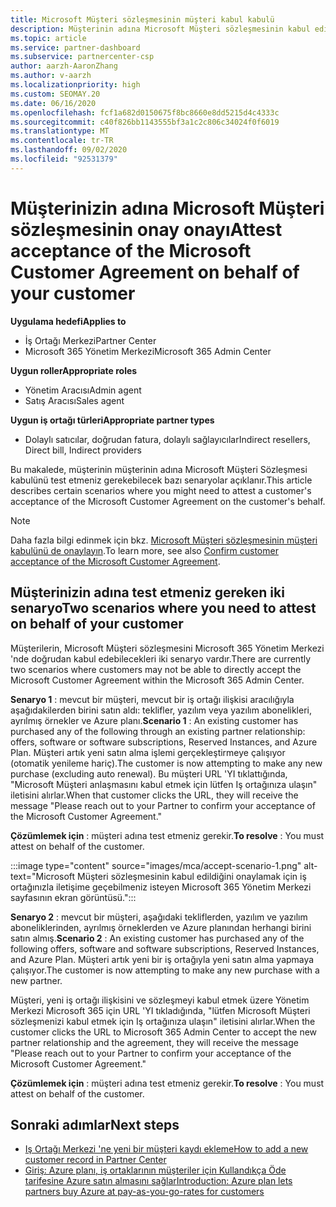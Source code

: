 ```yaml
---
title: Microsoft Müşteri sözleşmesinin müşteri kabul kabulü
description: Müşterinin adına Microsoft Müşteri sözleşmesinin kabul edilmesine ilişkin bir fikir sahibi olduğunu öğrenin.
ms.topic: article
ms.service: partner-dashboard
ms.subservice: partnercenter-csp
author: aarzh-AaronZhang
ms.author: v-aarzh
ms.localizationpriority: high
ms.custom: SEOMAY.20
ms.date: 06/16/2020
ms.openlocfilehash: fcf1a682d0150675f8bc8660e8dd5215d4c4333c
ms.sourcegitcommit: c40f826bb1143555bf3a1c2c806c34024f0f6019
ms.translationtype: MT
ms.contentlocale: tr-TR
ms.lasthandoff: 09/02/2020
ms.locfileid: "92531379"
---
```

# <a name="attest-acceptance-of-the-microsoft-customer-agreement-on-behalf-of-your-customer"></a><span data-ttu-id="09f7c-103">Müşterinizin adına Microsoft Müşteri sözleşmesinin onay onayı</span><span class="sxs-lookup"><span data-stu-id="09f7c-103">Attest acceptance of the Microsoft Customer Agreement on behalf of your customer</span></span>

<span data-ttu-id="09f7c-104">**Uygulama hedefi**</span><span class="sxs-lookup"><span data-stu-id="09f7c-104">**Applies to**</span></span>

- <span data-ttu-id="09f7c-105">İş Ortağı Merkezi</span><span class="sxs-lookup"><span data-stu-id="09f7c-105">Partner Center</span></span>
- <span data-ttu-id="09f7c-106">Microsoft 365 Yönetim Merkezi</span><span class="sxs-lookup"><span data-stu-id="09f7c-106">Microsoft 365 Admin Center</span></span>

<span data-ttu-id="09f7c-107">**Uygun roller**</span><span class="sxs-lookup"><span data-stu-id="09f7c-107">**Appropriate roles**</span></span>

- <span data-ttu-id="09f7c-108">Yönetim Aracısı</span><span class="sxs-lookup"><span data-stu-id="09f7c-108">Admin agent</span></span>
- <span data-ttu-id="09f7c-109">Satış Aracısı</span><span class="sxs-lookup"><span data-stu-id="09f7c-109">Sales agent</span></span>

<span data-ttu-id="09f7c-110">**Uygun iş ortağı türleri**</span><span class="sxs-lookup"><span data-stu-id="09f7c-110">**Appropriate partner types**</span></span>

- <span data-ttu-id="09f7c-111">Dolaylı satıcılar, doğrudan fatura, dolaylı sağlayıcılar</span><span class="sxs-lookup"><span data-stu-id="09f7c-111">Indirect resellers, Direct bill, Indirect providers</span></span>

<span data-ttu-id="09f7c-112">Bu makalede, müşterinin müşterinin adına Microsoft Müşteri Sözleşmesi kabulünü test etmeniz gerekebilecek bazı senaryolar açıklanır.</span><span class="sxs-lookup"><span data-stu-id="09f7c-112">This article describes certain scenarios where you might need to attest a customer's acceptance of the Microsoft Customer Agreement on the customer's behalf.</span></span>

>[!NOTE]
><span data-ttu-id="09f7c-113">Daha fazla bilgi edinmek için bkz. [Microsoft Müşteri sözleşmesinin müşteri kabulünü de onaylayın](confirm-customer-agreement.md).</span><span class="sxs-lookup"><span data-stu-id="09f7c-113">To learn more, see also [Confirm customer acceptance of the Microsoft Customer Agreement](confirm-customer-agreement.md).</span></span>

## <a name="two-scenarios-where-you-need-to-attest-on-behalf-of-your-customer"></a><span data-ttu-id="09f7c-114">Müşterinizin adına test etmeniz gereken iki senaryo</span><span class="sxs-lookup"><span data-stu-id="09f7c-114">Two scenarios where you need to attest on behalf of your customer</span></span>

<span data-ttu-id="09f7c-115">Müşterilerin, Microsoft Müşteri sözleşmesini Microsoft 365 Yönetim Merkezi 'nde doğrudan kabul edebilecekleri iki senaryo vardır.</span><span class="sxs-lookup"><span data-stu-id="09f7c-115">There are currently two scenarios where customers may not be able to directly accept the Microsoft Customer Agreement within the Microsoft 365 Admin Center.</span></span>

<span data-ttu-id="09f7c-116">**Senaryo 1** : mevcut bir müşteri, mevcut bir iş ortağı ilişkisi aracılığıyla aşağıdakilerden birini satın aldı: teklifler, yazılım veya yazılım abonelikleri, ayrılmış örnekler ve Azure planı.</span><span class="sxs-lookup"><span data-stu-id="09f7c-116">**Scenario 1** : An existing customer has purchased any of the following through an existing partner relationship: offers, software or software subscriptions, Reserved Instances, and Azure Plan.</span></span> <span data-ttu-id="09f7c-117">Müşteri artık yeni satın alma işlemi gerçekleştirmeye çalışıyor (otomatik yenileme hariç).</span><span class="sxs-lookup"><span data-stu-id="09f7c-117">The customer is now attempting to make any new purchase (excluding auto renewal).</span></span> <span data-ttu-id="09f7c-118">Bu müşteri URL 'YI tıklattığında, "Microsoft Müşteri anlaşmasını kabul etmek için lütfen Iş ortağınıza ulaşın" iletisini alırlar.</span><span class="sxs-lookup"><span data-stu-id="09f7c-118">When that customer clicks the URL, they will receive the message "Please reach out to your Partner to confirm your acceptance of the Microsoft Customer Agreement."</span></span>  

<span data-ttu-id="09f7c-119">**Çözümlemek için** : müşteri adına test etmeniz gerekir.</span><span class="sxs-lookup"><span data-stu-id="09f7c-119">**To resolve** : You must attest on behalf of the customer.</span></span>

:::image type="content" source="images/mca/accept-scenario-1.png" alt-text="Microsoft Müşteri sözleşmesinin kabul edildiğini onaylamak için iş ortağınızla iletişime geçebilmeniz isteyen Microsoft 365 Yönetim Merkezi sayfasının ekran görüntüsü.":::

<span data-ttu-id="09f7c-121">**Senaryo 2** : mevcut bir müşteri, aşağıdaki tekliflerden, yazılım ve yazılım aboneliklerinden, ayrılmış örneklerden ve Azure planından herhangi birini satın almış.</span><span class="sxs-lookup"><span data-stu-id="09f7c-121">**Scenario 2** : An existing customer has purchased any of the following offers, software and software subscriptions, Reserved Instances, and Azure Plan.</span></span> <span data-ttu-id="09f7c-122">Müşteri artık yeni bir iş ortağıyla yeni satın alma yapmaya çalışıyor.</span><span class="sxs-lookup"><span data-stu-id="09f7c-122">The customer is now attempting to make any new purchase with a new partner.</span></span>

<span data-ttu-id="09f7c-123">Müşteri, yeni iş ortağı ilişkisini ve sözleşmeyi kabul etmek üzere Yönetim Merkezi Microsoft 365 için URL 'YI tıkladığında, "lütfen Microsoft Müşteri sözleşmenizi kabul etmek için Iş ortağınıza ulaşın" iletisini alırlar.</span><span class="sxs-lookup"><span data-stu-id="09f7c-123">When the customer clicks the URL to Microsoft 365 Admin Center to accept the new partner relationship and the agreement, they will receive the message "Please reach out to your Partner to confirm your acceptance of the Microsoft Customer Agreement."</span></span>  

<span data-ttu-id="09f7c-124">**Çözümlemek için** : müşteri adına test etmeniz gerekir.</span><span class="sxs-lookup"><span data-stu-id="09f7c-124">**To resolve** : You must attest on behalf of the customer.</span></span>  

## <a name="next-steps"></a><span data-ttu-id="09f7c-125">Sonraki adımlar</span><span class="sxs-lookup"><span data-stu-id="09f7c-125">Next steps</span></span>

- [<span data-ttu-id="09f7c-126">Iş Ortağı Merkezi 'ne yeni bir müşteri kaydı ekleme</span><span class="sxs-lookup"><span data-stu-id="09f7c-126">How to add a new customer record in Partner Center</span></span>](add-a-new-customer.md)
- [<span data-ttu-id="09f7c-127">Giriş: Azure planı, iş ortaklarının müşteriler için Kullandıkça Öde tarifesine Azure satın almasını sağlar</span><span class="sxs-lookup"><span data-stu-id="09f7c-127">Introduction: Azure plan lets partners buy Azure at pay-as-you-go-rates for customers</span></span>](azure-plan-lp.md)
